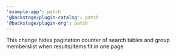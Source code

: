 ```yaml
---
'example-app': patch
'@backstage/plugin-catalog': patch
'@backstage/plugin-org': patch
---
```


This change hides pagination counter of search tables and group memberslist when results/items fit in one page
